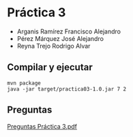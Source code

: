 # Práctica 3

- Arganis Ramírez Francisco Alejandro
- Pérez Márquez José Alejandro
- Reyna Trejo Rodrigo Alvar

## Compilar y ejecutar

```
mvn package
java -jar target/practica03-1.0.jar 7 2
```

## Preguntas


[Preguntas Práctica 3.pdf](https://github.com/FranciscoAlejandroArganis/concurrente-2022-2-practica-3/files/8608222/Preguntas.Practica.3.pdf)
